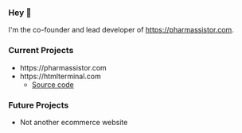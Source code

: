 ### Hey 👋
I'm the co-founder and lead developer of https://pharmassistor.com.

### Current Projects
<ul>
  <li>
    https://pharmassistor.com
  </li>
  <li>
    https://htmlterminal.com
    <ul>
      <li>
        <a target="_blank" rel="noopener noreferrer" href="https://github.com/richiecc/html-terminal-src">Source code</a>
      </li>
    </ul>
  </li>
</ul>


### Future Projects
<ul>
  <li>
    Not another ecommerce website
  </li>
</ul>
